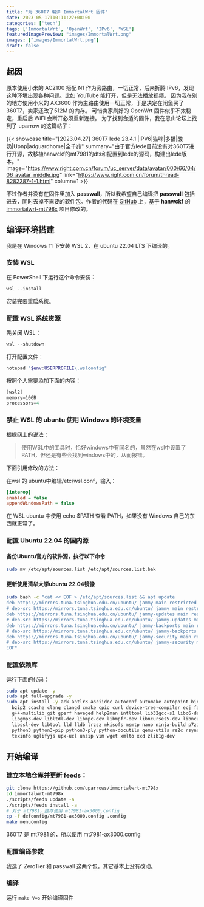 ```yaml
---
title: "为 360T7 编译 ImmortalWrt 固件"
date: 2023-05-17T10:11:27+08:00
categories: ['tech']
tags: ['ImmortalWrt', 'OpenWrt', 'IPv6', 'WSL']
featuredImagePreview: "images/ImmortalWrt.png"
images: ["images/ImmortalWrt.png"]
draft: false
---
```


## 起因 

原本使用小米的 AC2100 搭配 N1 作为旁路由，一切正常，后来折腾 IPv6，发现这种环境出现各种问题。比如 YouTube 能打开，但是无法播放视频。 因为我在别的地方使用小米的 AX3600 作为主路由使用一切正常，于是决定在闲鱼买了 360T7，卖家还改了512M 的内存。 可惜卖家刷好的 OpenWrt 固件似乎不太稳定，重启后 WiFi 会断开必须重新连接。 为了找到合适的固件，我在恩山论坛上找到了 uparrow 的这篇帖子：

{{< showcase title="[2023.04.27] 360T7 lede 23.4.1 |IPV6|猫咪|多播|酸奶|Upnp|adguardhome|全千兆" summary="由于官方lede目前没有对360T7进行开源，故移植hanwckf的mt7981的dts和配置到lede的源码，构建出lede版本。" image="https://www.right.com.cn/forum/uc_server/data/avatar/000/66/04/06_avatar_middle.jpg" link="https://www.right.com.cn/forum/thread-8282287-1-1.html" column=1 >}}

不过作者并没有在固件里加入 **passwall**，所以我希望自己编译把 **passwall** 包括进去，同时去掉不需要的软件包。作者的代码在 [GitHub](https://github.com/uparrows/immortalwrt-mt798x) 上，基于 **hanwckf** 的 [immortalwrt-mt798x](https://cmi.hanwckf.top/p/immortalwrt-mt798x/) 项目修改的。

## 编译环境搭建

我是在 Windows 11 下安装 WSL 2，在 ubuntu 22.04 LTS 下编译的。

### 安装 WSL

在 PowerShell 下运行这个命令安装：

```powershell
wsl --install
```

安装完要重启系统。

### 配置 WSL 系统资源

先关闭 WSL：

```powershell
wsl --shutdown
```

打开配置文件：

```powershell
notepad "$env:USERPROFILE\.wslconfig"
```

按照个人需要添加下面的内容：

```powershell
[wsl2]
memory=10GB  
processors=4
```

### 禁止 WSL 的 ubuntu 使用 Windows 的环境变量

根据网上的[说法](https://blog.csdn.net/weixin_43698781/article/details/124792708)：

> 使用WSL中的工具时，恰好windows中有同名的，虽然在wsl中设置了PATH，但还是有些会找到windows中的，从而报错。

下面引用修改的方法：

在wsl 的 ubuntu中编辑/etc/wsl.conf，输入：

```ini
[interop]
enabled = false
appendWindowsPath = false
```

在 WSL ubuntu 中使用 echo $PATH 查看 PATH，如果没有 Windows 自己的东西就正常了。

### 配置 Ubuntu 22.04 的国内源

#### 备份Ubuntu官方的软件源，执行以下命令

```bash
sudo mv /etc/apt/sources.list /etc/apt/sources.list.bak
```

#### 更新使用清华大学ubuntu 22.04镜像

```bash
sudo bash -c "cat << EOF > /etc/apt/sources.list && apt update 
deb https://mirrors.tuna.tsinghua.edu.cn/ubuntu/ jammy main restricted universe multiverse
# deb-src https://mirrors.tuna.tsinghua.edu.cn/ubuntu/ jammy main restricted universe multiverse
deb https://mirrors.tuna.tsinghua.edu.cn/ubuntu/ jammy-updates main restricted universe multiverse
# deb-src https://mirrors.tuna.tsinghua.edu.cn/ubuntu/ jammy-updates main restricted universe multiverse
deb https://mirrors.tuna.tsinghua.edu.cn/ubuntu/ jammy-backports main restricted universe multiverse
# deb-src https://mirrors.tuna.tsinghua.edu.cn/ubuntu/ jammy-backports main restricted universe multiverse
deb https://mirrors.tuna.tsinghua.edu.cn/ubuntu/ jammy-security main restricted universe multiverse
# deb-src https://mirrors.tuna.tsinghua.edu.cn/ubuntu/ jammy-security main restricted universe multiverse
EOF"
```

### 配置依赖库

运行下面的代码：

```bash
sudo apt update -y
sudo apt full-upgrade -y
sudo apt install -y ack antlr3 asciidoc autoconf automake autopoint binutils bison build-essential \
  bzip2 ccache clang clangd cmake cpio curl device-tree-compiler ecj fastjar flex gawk gettext gcc-multilib \
  g++-multilib git gperf haveged help2man intltool lib32gcc-s1 libc6-dev-i386 libelf-dev libglib2.0-dev \
  libgmp3-dev libltdl-dev libmpc-dev libmpfr-dev libncurses5-dev libncursesw5 libncursesw5-dev libreadline-dev \
  libssl-dev libtool lld lldb lrzsz mkisofs msmtp nano ninja-build p7zip p7zip-full patch pkgconf python2.7 \
  python3 python3-pip python3-ply python-docutils qemu-utils re2c rsync scons squashfs-tools subversion swig \
  texinfo uglifyjs upx-ucl unzip vim wget xmlto xxd zlib1g-dev
```

## 开始编译

### 建立本地仓库并更新 feeds：

```bash
git clone https://github.com/uparrows/immortalwrt-mt798x
cd immortalwrt-mt798x
./scripts/feeds update -a
./scripts/feeds install -a
# 对于 mt7981，推荐使用 mt7981-ax3000.config
cp -f defconfig/mt7981-ax3000.config .config
make menuconfig
```

360T7 是 mt7981 的，所以使用 mt7981-ax3000.config

### 配置编译参数

我选了 ZeroTier 和 passwall 这两个包，其它基本上没有改动。

### 编译

运行 `make V=s` 开始编译固件